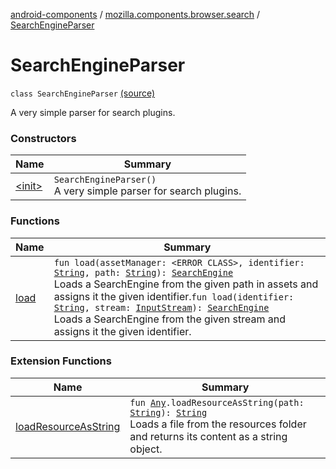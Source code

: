 [android-components](../../index.md) / [mozilla.components.browser.search](../index.md) / [SearchEngineParser](./index.md)

# SearchEngineParser

`class SearchEngineParser` [(source)](https://github.com/mozilla-mobile/android-components/blob/master/components/browser/search/src/main/java/mozilla/components/browser/search/SearchEngineParser.kt#L25)

A very simple parser for search plugins.

### Constructors

| Name | Summary |
|---|---|
| [&lt;init&gt;](-init-.md) | `SearchEngineParser()`<br>A very simple parser for search plugins. |

### Functions

| Name | Summary |
|---|---|
| [load](load.md) | `fun load(assetManager: <ERROR CLASS>, identifier: `[`String`](https://kotlinlang.org/api/latest/jvm/stdlib/kotlin/-string/index.html)`, path: `[`String`](https://kotlinlang.org/api/latest/jvm/stdlib/kotlin/-string/index.html)`): `[`SearchEngine`](../-search-engine/index.md)<br>Loads a SearchEngine from the given path in assets and assigns it the given identifier.`fun load(identifier: `[`String`](https://kotlinlang.org/api/latest/jvm/stdlib/kotlin/-string/index.html)`, stream: `[`InputStream`](http://docs.oracle.com/javase/7/docs/api/java/io/InputStream.html)`): `[`SearchEngine`](../-search-engine/index.md)<br>Loads a SearchEngine from the given stream and assigns it the given identifier. |

### Extension Functions

| Name | Summary |
|---|---|
| [loadResourceAsString](../../mozilla.components.support.test.file/kotlin.-any/load-resource-as-string.md) | `fun `[`Any`](https://kotlinlang.org/api/latest/jvm/stdlib/kotlin/-any/index.html)`.loadResourceAsString(path: `[`String`](https://kotlinlang.org/api/latest/jvm/stdlib/kotlin/-string/index.html)`): `[`String`](https://kotlinlang.org/api/latest/jvm/stdlib/kotlin/-string/index.html)<br>Loads a file from the resources folder and returns its content as a string object. |
